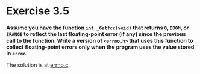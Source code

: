 # Exercise 3.5
__Assume you have the function `int _Getfcc(void)` that returns `0`, `EDOM`, or
`ERANGE` to reflect the last floating-point error (if any) since the previous
call to the function. Write a version of `<errno.h>` that uses this function to
collect floating-point errors only when the program uses the value stored in
`errno`.__

The solution is at [errno.c](errno.c).
